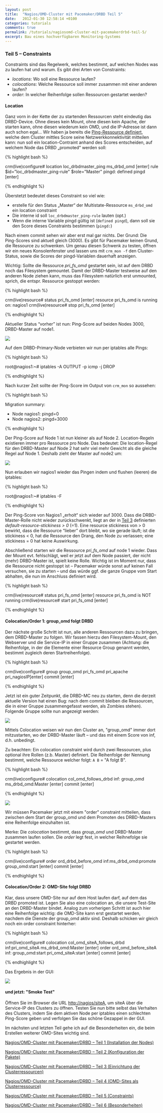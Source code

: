 ```yaml
---
layout: post
title:  "Nagios/OMD-Cluster mit Pacemaker/DRBD Teil 5"
date:   2012-01-30 12:58:14 +0100
categories: tutorials
comments: true
permalink: /tutorials/nagiosomd-cluster-mit-pacemakerdrbd-teil-5/
excerpt: Bau eines hochverfügbaren Monitoring-Systems
---
```



### Teil 5 – Constraints


Constraints sind das Regelwerk, welches bestimmt, auf welchen Nodes was
zu laufen hat und warum. Es gibt drei Arten von Constraints:

-   *locations*: Wo soll eine Ressource laufen?
-   *colocations*: Welche Ressource soll immer zusammen mit einer
    anderen laufen?
-   *order*: In welcher Reihenfolge sollen Ressourcen gestartet werden?

#### Location


Ganz vorn in der Kette der zu startenden Ressourcen steht eindeutig das
DRBD-Device. Ohne dieses kein Mount, ohne diesen kein Apache, der
starten kann, ohne diesen wiederum kein OMD, und die IP-Adresse ist dann
auch schon egal…
 Wir haben ja bereits die [Ping-Ressource
definiert](http://blog.simon-meggle.de/tutorials/nagiosomd-cluster-mit-pacemakerdrbd-teil-3),
welche dem Cluster mittles Score seine Netzwerkkonnektivität mitteilen
kann: nun soll ein location-Contraint anhand des Scores
entscheiden, auf welchem Node das DRBD „promoted“ werden soll:

{% highlight bash %}

crm(live)configure# location loc_drbdmaster_ping ms_drbd_omd [enter]
rule $id="loc_drbdmaster_ping-rule" $role="Master" pingd: defined pingd [enter]

{% endhighlight %}

Überstetzt bedeutet dieses Constraint so viel wie:

-   erstelle für den Status „Master“ der Multistate-Ressource
    `ms_drbd_omd` ein location constraint
-   Die interne id soll `loc_drbdmaster_ping-rule` lauten (opt.)
-   Wenn die interne Variable pingd gültig ist (`defined pingd`), dann
    soll sie den Score dieses Constraints bestimmen (`pingd:`)

Nach einem commit sehen wir aber erst mal gar nichts. Der Grund: Die Ping-Scores sind aktuell gleich (3000). Es gibt für Pacemaker
keinen Grund, die Ressource zu schwenken. Um genau diesen Schwenk zu
testen, öffnen wir ein neues Konsolenfenster und lassen uns mit
`crm_mon -f` den Cluster-Status, sowie die Scores der pingd-Variablen
dauerhaft anzeigen.

 Wichtig: Sollte die Ressource *pri_fs_omd* gestartet sein, ist auf dem
DRBD noch das Filesystem gemountet. Damit der DRBD-Master testweise auf
den anderen Node ziehen kann, muss das Filesystem natürlich erst
unmounted, sprich, die entspr. Ressource gestoppt werden:

{% highlight bash %}

crm(live)resource# status pri_fs_omd [enter]
resource pri_fs_omd is running on: nagios1
crm(live)resource# stop pri_fs_omd [enter]

{% endhighlight %}

Aktueller Status “vorher” ist nun: Ping-Score auf beiden Nodes 3000,
DRBD-Master auf node1.

![](/assets/omd-cluster-pacemaker-5/vorher.png)

Auf dem DRBD-Primary-Node verbieten wir nun per iptables alle Pings:

{% highlight bash %}

root@nagios1:~# iptables -A OUTPUT -p icmp -j DROP

{% endhighlight %}

Nach kurzer Zeit sollte der Ping-Score im Output von `crm_mon` so
aussehen:

{% highlight bash %}

Migration summary:
* Node nagios1: pingd=0
* Node nagios2: pingd=3000

{% endhighlight %}

Der Ping-Score auf Node 1 ist nun kleiner als auf Node 2.
Location-Regeln existieren immer pro Ressource pro Node. Das bedeutet:
Die location-Regel für den DRBD-Master auf Node 2 hat sehr viel mehr
Gewicht als die gleiche Regel auf Node 1. Deshalb zieht der Master auf
node2 um:

![](/assets/omd-cluster-pacemaker-5/nachher.png)

Nun erlauben wir nagios1 wieder das Pingen indem und flushen (leeren) die
iptables:

{% highlight bash %}

root@nagios1:~# iptables -F

{% endhighlight %}

Der Ping-Score von Nagios1 „erholt“ sich wieder auf 3000. Dass die
DRBD-Master-Rolle nicht wieder zurückschwenkt, liegt an der in [Teil
3](http://blog.simon-meggle.de/tutorials/nagiosomd-cluster-mit-pacemakerdrbd-teil-3/ "Nagios/OMD-Cluster mit Pacemaker/DRBD – Teil 3")
definierten *default-resource-stickiness > 0* (=1). Eine resource
stickiness von > 0 bewirkt, dass die Ressource “lieber” dort bleibt, wo
sie gerade läuft; ist die stickiness < 0, hat die Ressource den
Drang, den Node zu verlassen; eine stickiness = 0 hat keine
Auswirkung.

Abschließend starten wir die Ressource *pri_fs_omd* auf node 1 wieder. Dass der Mount evt. fehlschlägt, weil er jetzt auf dem Node passiert,
der nicht (mehr) DRBD-Master ist, spielt keine Rolle. Wichtig ist im
Moment nur, dass die Ressource nicht gestoppt ist – Pacemaker würde
sonst auf keinen Fall versuchen, sie zu starten – und das würde ggf. die
ganze Gruppe vom Start abhalten, die nun im Anschluss definiert wird.

{% highlight bash %}

crm(live)resource# status pri_fs_omd [enter]
resource pri_fs_omd is NOT running
crm(live)resource# start pri_fs_omd [enter]

{% endhighlight %}

#### Colocation/Order 1: group_omd folgt DRBD


Der nächste große Schritt ist nun, alle anderen Ressourcen dazu zu
bringen, dem DRBD-Master zu folgen. Wir fassen hierzu den
Filesystem-Mount, den Webserver und die Service-IP in einer Gruppe
zusammen (Achtung: die Reihenfolge, in der die Elemente einer Resource
Group genannt werden, bestimmt zugleich deren Startreihenfolge).

{% highlight bash %}

crm(live)configure# group group_omd pri_fs_omd pri_apache pri_nagiosIP[enter]
commit [enter]

{% endhighlight %}

Jetzt ist ein guter Zeitpunkt, die DRBD-MC neu zu starten, denn die
derzeit aktuelle Version hat einen Bug: nach dem commit bleiben die
Ressourcen, die in einer Gruppe zusammengefasst werden, als Zombies
stehen). Folgende Gruppe sollte nun angezeigt werden:

![](/assets/omd-cluster-pacemaker-5/group_omd.png)

Mittels Colocation weisen wir nun den Cluster an, "group_omd" immer dort
mitzustarten, wo der DRBD-Master läuft – und das mit einem Score von
inf, d.h. unbedingt.

 Zu beachten: Ein colocation constraint wird durch zwei Ressourcen, plus
optional ihre Rollen (z.b. Master) definiert. Die Reihenfolge der
Nennung bestimmt, welche Ressource welcher folgt: `A B` = "A folgt B".

{% highlight bash %}

crm(live)configure# colocation col_omd_follows_drbd inf: group_omd ms_drbd_omd:Master [enter]
commit [enter]

{% endhighlight %}

![](/assets/omd-cluster-pacemaker-5/omdfollowsdrbd.png)

Wir müssen Pacemaker jetzt mit einem "order" constraint mitteilen, dass
zwischen dem Start der group_omd und dem Promoten des DRBD-Masters eine
Reihenfolge einzuhalten ist.

Merke: Die _colocation_ bestimmt, dass *group_omd* und DRBD-Master
zusammen laufen sollen. Die _order_ legt fest, in welcher Reihnefolge
sie gestartet werden.

{% highlight bash %}

crm(live)configure# order ord_drbd_before_omd inf:ms_drbd_omd:promote group_omd:start [enter]
commit [enter]

{% endhighlight %}

#### Colocation/Order 2: OMD-Site folgt DRBD


Klar, dass unsere OMD-Site nur auf dem Host laufen darf, auf dem das
DRBD promoted ist. Legen Sie also eine colocation an, die unsere
Test-Site an den DRBD-Master bindet. Analog zum vorherigen Schritt ist
auch hier eine Reihenfolge wichtig: die OMD-Site kann erst gestartet
werden, nachdem die Dienste der group_omd aktiv sind. Deshalb schicken
wir gleich noch ein order constraint hinterher:

{% highlight bash %}

crm(live)configure# colocation col_omd_siteA_follows_drbd inf:pri_omd_siteA ms_drbd_omd:Master [enter]
order ord_omd_before_siteA inf: group_omd:start pri_omd_siteA:start [enter]
commit [enter]

{% endhighlight %}

Das Ergebnis in der GUI:

![](/assets/omd-cluster-pacemaker-5/siteaincluded.png)

#### und jetzt: "Smoke Test"

Öffnen Sie im Browser die URL
[http://nagios/siteA](http://nagios/siteA),
um siteA über die Service-IP des Clusters zu öffnen. Testen Sie nun
bitte selbst das Verhalten des Clusters, indem Sie dem aktiven Node per
iptables einen schlechten Ping-Score geben und verfolgen Sie das schöne
Gezappel in der GUI.

Im nächsten und letzten Teil gehe ich auf die Besonderheiten ein, die
beim Erstellen weiterer OMD-Sites wichtig sind.


[Nagios/OMD-Cluster mit Pacemaker/DRBD – Teil 1 (Installation der
Nodes)](http://blog.simon-meggle.de/tutorials/nagiosomd-cluster-mit-pacemakerdrbd-teil1/)

 [Nagios/OMD-Cluster mit Pacemaker/DRBD – Teil 2 (Konfiguration der
Pakete)](http://blog.simon-meggle.de/tutorials/nagiosomd-cluster-mit-pacemakerdrbd-teil-2/)

 [Nagios/OMD-Cluster mit Pacemaker/DRBD – Teil 3 (Einrichtung der
Clusterressourcen)](http://blog.simon-meggle.de/tutorials/nagiosomd-cluster-mit-pacemakerdrbd-teil-3/)

 [Nagios/OMD-Cluster mit Pacemaker/DRBD – Teil 4 (OMD-Sites als
Clusterressource)](http://blog.simon-meggle.de/tutorials/nagiosomd-cluster-mit-pacemakerdrbd-teil-4/)

 [Nagios/OMD-Cluster mit Pacemaker/DRBD – Teil 5
(Constraints)](http://blog.simon-meggle.de/tutorials/nagiosomd-cluster-mit-pacemakerdrbd-teil-5/)

 [Nagios/OMD-Cluster mit Pacemaker/DRBD – Teil 6
(Besonderheiten)](http://blog.simon-meggle.de/tutorials/nagiosomd-cluster-mit-pacemakerdrbd-teil-6/)
